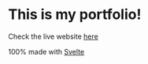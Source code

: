 # This is my portfolio!

Check the live website [here](https://federicovarela.github.io/Portfolio/)

100% made with [Svelte](https://svelte.dev/)